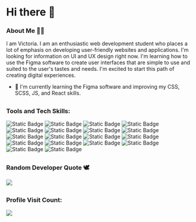 # Hi there 👋

### About Me 👩‍💻
I am Victoria. I am an enthusiastic web development student who places a lot of emphasis on developing user-friendly websites and applications. I'm looking for information on UI and UX design right now. I'm learning how to use the Figma software to create user interfaces that are simple to use and suited to the user's tastes and needs. I'm excited to start this path of creating digital experiences.

- 🌱 I'm currently learning the Figma software and improving my CSS, SCSS, JS, and React skills.

##
### Tools and Tech Skills: 
![Static Badge](https://img.shields.io/badge/Sublime%20Text-%23FF9800) ![Static Badge](https://img.shields.io/badge/Visual%20Studio%20Code-%23007ACC)
![Static Badge](https://img.shields.io/badge/WebStorm-%23181717) ![Static Badge](https://img.shields.io/badge/PyCharm-%23181717) ![Static Badge](https://img.shields.io/badge/Figma-%23F24E1E) ![Static Badge](https://img.shields.io/badge/Git-%23F05032) ![Static Badge](https://img.shields.io/badge/GitHub-%23181717) ![Static Badge](https://img.shields.io/badge/CSS-%231572B6) ![Static Badge](https://img.shields.io/badge/Sass-%23CC6699) ![Static Badge](https://img.shields.io/badge/JavaScript-%23F7DF1E) ![Static Badge](https://img.shields.io/badge/React-%2361DAFB) ![Static Badge](https://img.shields.io/badge/React%20Bootstrap-%2334e4fb) ![Static Badge](https://img.shields.io/badge/Tailwind%20CSS-%2306B6D4) ![Static Badge](https://img.shields.io/badge/Python-%233776AB) ![Static Badge](https://img.shields.io/badge/C%2B%2B-%2300599C) ![Static Badge](https://img.shields.io/badge/Node.js-%23339933) ![Static Badge](https://img.shields.io/badge/MySQL-%234479A1)
![Static Badge](https://img.shields.io/badge/Netlify-%2300C7B7)

## 
### Random Developer Quote 🕊️
![](https://quotes-github-readme.vercel.app/api?type=horizontal&theme=tokyonight)

##
### Profile Visit Count:
[![](https://visitcount.itsvg.in/api?id=vickneee&label=Profile%20Views&color=1&icon=5&pretty=false)](https://visitcount.itsvg.in)

<!--
**vickneee/vickneee** is a ✨ _special_ ✨ repository because its `README.md` (this file) appears on your GitHub profile.

🔥 Web design draws my attention. Right now, I'm exploring Figma (software).

Here are some ideas to get you started:

- 🔭 I’m currently working on ...
- 🌱 I’m currently learning ...
- 👯 I’m looking to collaborate on ...
- 🤔 I’m looking for help with ...
- 💬 Ask me about ...
- 📫 How to reach me: ...
- 😄 Pronouns: ...
- ⚡ Fun fact: ...
-->
